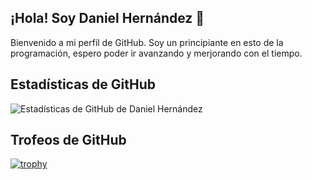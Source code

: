 ## ¡Hola! Soy Daniel Hernández 👋

Bienvenido a mi perfil de GitHub. Soy un principiante en esto de la programación, espero poder ir avanzando y merjorando con el tiempo.

## Estadísticas de GitHub

![Estadísticas de GitHub de Daniel Hernández](https://github-readme-stats.vercel.app/api?username=DannyHdez&show_icons=true&theme=radical)

## Trofeos de GitHub

[![trophy](https://github-profile-trophy.vercel.app/?username=DannyHdez&theme=onedark)](https://github.com/ryo-ma/github-profile-trophy)

<!--
**DannyHdez/DannyHdez** is a ✨ _special_ ✨ repository because its `README.md` (this file) appears on your GitHub profile.

## Sobre mí

- 🌱 Actualmente estoy aprendiendo Angular y Java.
- 👯 Busco colaborar en proyectos de Frontend y para aprender Java en la parte Backend.
- 🤔 Estoy buscando ayuda con Java.
-->

